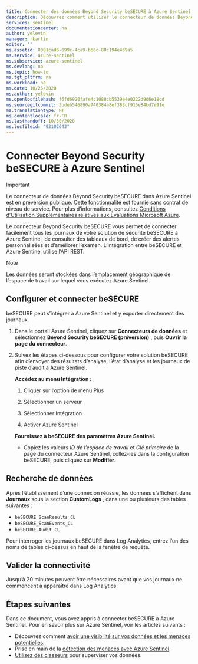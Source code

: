 ```yaml
---
title: Connecter des données Beyond Security beSECURE à Azure Sentinel | Microsoft Docs
description: Découvrez comment utiliser le connecteur de données Beyond Security beSECURE pour extraire des journaux beSECURE dans Azure Sentinel. Affichez les données beSECURE dans des classeurs, créez des alertes et améliorez l’examen.
services: sentinel
documentationcenter: na
author: yelevin
manager: rkarlin
editor: ''
ms.assetid: 0001cad6-699c-4ca9-b66c-80c194e439a5
ms.service: azure-sentinel
ms.subservice: azure-sentinel
ms.devlang: na
ms.topic: how-to
ms.tgt_pltfrm: na
ms.workload: na
ms.date: 10/25/2020
ms.author: yelevin
ms.openlocfilehash: f6fd6920fafe4c1080cb5539e4e0222d9d6e18cd
ms.sourcegitcommit: 3bdeb546890a740384a8ef383cf915e84bd7e91e
ms.translationtype: HT
ms.contentlocale: fr-FR
ms.lasthandoff: 10/30/2020
ms.locfileid: "93102643"
---
```

# <a name="connect-your-beyond-security-besecure-to-azure-sentinel"></a>Connecter Beyond Security beSECURE à Azure Sentinel

> [!IMPORTANT]
> Le connecteur de données Beyond Security beSECURE dans Azure Sentinel est en préversion publique. Cette fonctionnalité est fournie sans contrat de niveau de service. Pour plus d’informations, consultez [Conditions d’Utilisation Supplémentaires relatives aux Évaluations Microsoft Azure](https://azure.microsoft.com/support/legal/preview-supplemental-terms/).

Le connecteur Beyond Security beSECURE vous permet de connecter facilement tous les journaux de votre solution de sécurité beSECURE à Azure Sentinel, de consulter des tableaux de bord, de créer des alertes personnalisées et d’améliorer l’examen. L’intégration entre beSECURE et Azure Sentinel utilise l’API REST.

> [!NOTE]
> Les données seront stockées dans l’emplacement géographique de l’espace de travail sur lequel vous exécutez Azure Sentinel.

## <a name="configure-and-connect-besecure"></a>Configurer et connecter beSECURE

beSECURE peut s’intégrer à Azure Sentinel et y exporter directement des journaux.

1. Dans le portail Azure Sentinel, cliquez sur **Connecteurs de données** et sélectionnez **Beyond Security beSECURE (préversion)** , puis **Ouvrir la page du connecteur**.

1. Suivez les étapes ci-dessous pour configurer votre solution beSECURE afin d’envoyer des résultats d’analyse, l’état d’analyse et les journaux de piste d’audit à Azure Sentinel.

    **Accédez au menu Intégration :**
    1. Cliquer sur l’option de menu Plus

    1. Sélectionner un serveur

    1. Sélectionner Intégration

    1. Activer Azure Sentinel

    **Fournissez à beSECURE des paramètres Azure Sentinel.**
      - Copiez les valeurs *ID de l’espace de travail* et *Clé primaire* de la page du connecteur Azure Sentinel, collez-les dans la configuration beSECURE, puis cliquez sur **Modifier**.

## <a name="find-your-data"></a>Recherche de données

Après l’établissement d’une connexion réussie, les données s’affichent dans **Journaux** sous la section **CustomLogs** , dans une ou plusieurs des tables suivantes :
  - `beSECURE_ScanResults_CL`
  - `beSECURE_ScanEvents_CL`
  - `beSECURE_Audit_CL`

Pour interroger les journaux beSECURE dans Log Analytics, entrez l’un des noms de tables ci-dessus en haut de la fenêtre de requête.

## <a name="validate-connectivity"></a>Valider la connectivité
Jusqu’à 20 minutes peuvent être nécessaires avant que vos journaux ne commencent à apparaître dans Log Analytics.

## <a name="next-steps"></a>Étapes suivantes
Dans ce document, vous avez appris à connecter beSECURE à Azure Sentinel. Pour en savoir plus sur Azure Sentinel, voir les articles suivants :
- Découvrez comment [avoir une visibilité sur vos données et les menaces potentielles](quickstart-get-visibility.md).
- Prise en main de la [détection des menaces avec Azure Sentinel](tutorial-detect-threats-built-in.md).
- [Utilisez des classeurs](tutorial-monitor-your-data.md) pour superviser vos données.
